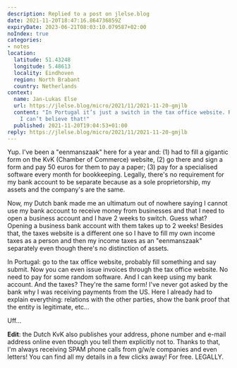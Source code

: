 ```yaml
---
description: Replied to a post on jlelse.blog
date: 2021-11-20T18:47:16.864736859Z
expiryDate: 2023-06-21T08:03:10.079587+02:00
noIndex: true
categories:
- notes
location:
  latitude: 51.43248
  longitude: 5.48613
  locality: Eindhoven
  region: North Brabant
  country: Netherlands
context:
  name: Jan-Lukas Else
  url: https://jlelse.blog/micro/2021/11/2021-11-20-gmjlb
  content: "In Portugal it’s just a switch in the tax office website. Really?!? \U0001F632
    I can’t believe that!"
  published: 2021-11-20T19:04:53+01:00
reply: https://jlelse.blog/micro/2021/11/2021-11-20-gmjlb
---
```


Yup. I've been a "eenmanszaak" here for a year and: (1) had to fill a gigantic form on the KvK (Chamber of Commerce) website, (2) go there and sign a form and pay 50 euros for them to pay a paper; (3) pay for a specialised software every month for bookkeeping. Legally, there's no requirement for my bank account to be separate because as a sole proprietorship, my assets and the company's are the same.

Now, my Dutch bank made me an ultimatum out of nowhere saying I cannot use my bank account to receive money from businesses and that I need to open a business account and I have 2 weeks to switch. Guess what? Opening a business bank account with them takes up to 2 weeks! Besides that, the taxes website is a different one so I have to fill my own income taxes as a person and then my income taxes as an "eenmanszaak" separately even though there's no distinction of assets.

In Portugal: go to the tax office website, probably fill something and say submit. Now you can even issue invoices through the tax office website. No need to pay for some random software. And I can keep using my bank account. And the taxes? They're the same form! I've never got asked by the bank why I was receiving payments from the US. Here I already had to explain everything: relations with the other parties, show the bank proof that the entity is legitimate, etc...

Uff...

**Edit**: the Dutch KvK also publishes your address, phone number and e-mail address online even though you tell them explicitly not to. Thanks to that, I'm always receiving SPAM phone calls from g/w/e companies and even letters! You can find all my details in a few clicks away! For free. LEGALLY.
